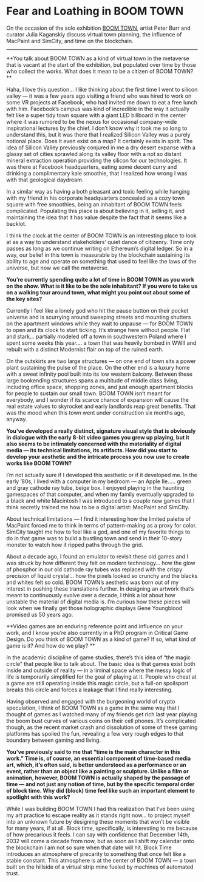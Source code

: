 # Fear and Loathing in BOOM TOWN

On the occasion of the solo exhibition [BOOM TOWN](https://feralfile.com/exhibitions/boom-town-frt), artist Peter Burr and curator Julia Kaganskiy discuss virtual town planning, the influence of MacPaint and SimCity, and time on the blockchain. 

---

**You talk about BOOM TOWN as a kind of virtual town in the metaverse that is vacant at the start of the exhibition, but populated over time by those who collect the works. What does it mean to be a citizen of BOOM TOWN? **

Haha, I love this question… I like thinking about the first time I went to silicon valley — it was a few years ago visiting a friend who was hired to work on some VR projects at Facebook, who had invited me down to eat a free lunch with him. Facebook’s campus was kind of incredible in the way it actually felt like a super tidy town square with a giant LED billboard in the center where it was rumored to be the nexus for occasional company-wide inspirational lectures by the chief. I don’t know why it took me so long to understand this, but it was there that I realized Silicon Valley was a purely notional place. Does it even exist on a map? It certainly exists in spirit. The idea of Silicon Valley previously conjured in me a dry desert expanse with a glassy set of cities sprawled along its valley floor with a not so distant mineral extraction operation providing the silicon for our technologies. It was there at Facebook headquarters, eating some decent curry and drinking a complimentary kale smoothie, that I realized how wrong I was with that geological daydream.

In a similar way as having a both pleasant and toxic feeling while hanging with my friend in his corporate headquarters concealed as a cozy town square with free smoothies, being an inhabitant of BOOM TOWN feels complicated. Populating this place is about believing in it, selling it, and maintaining the idea that it has value despite the fact that it seems like a backlot.

I think the clock at the center of BOOM TOWN is an interesting place to look at as a way to understand stakeholders’ quiet dance of citizenry. Time only passes as long as we continue writing on Ethereum’s digital ledger. So in a way, our belief in this town is measurable by the blockchain sustaining its ability to age and operate on something that used to feel like the laws of the universe, but now we call the metaverse.

**You’re currently spending quite a lot of time in BOOM TOWN as you work on the show. What is it like to be the sole inhabitant? If you were to take us on a walking tour around town, what might you point out about some of the key sites?**

Currently I feel like a lonely god who hit the pause button on their pocket universe and is scurrying around sweeping streets and mounting shutters on the apartment windows while they wait to unpause — for BOOM TOWN to open and its clock to start ticking.  It’s strange here without people. Flat and stark… partially modeled off a town in southwestern Poland where I spent some weeks this year…. a town that was heavily bombed in WWII and rebuilt with a distinct Modernist flair on top of the ruined earth. 

On the outskirts are two large structures — on one end of town sits a power plant sustaining the pulse of the place. On the other end is a luxury home with a sweet infinity pool built into its low western balcony. Between these large bookending structures spans a multitude of middle class living, including office space, shopping zones, and just enough apartment blocks for people to sustain our small town. BOOM TOWN isn’t meant for everybody, and I wonder if its scarce chance of expansion will cause the real estate values to skyrocket and early landlords reap great benefits. That was the mood when this town went under construction six months ago, anyway.

**You’ve developed a really distinct, signature visual style that is obviously in dialogue with the early 8-bit video games you grew up playing, but it also seems to be intimately concerned with the materiality of digital media — its technical limitations, its artifacts. How did you start to develop your aesthetic and the intricate process you now use to create works like BOOM TOWN?**

I’m not actually sure if I developed this aesthetic or if it developed me. In the early ’80s, I lived with a computer in my bedroom — an Apple IIe….. green and gray cathode ray tube, beige box. I enjoyed playing in the haunting gamespaces of that computer, and when my family eventually upgraded to a black and white Macintosh I was introduced to a couple new games that I think secretly trained me how to be a digital artist: MacPaint and SimCIty.

About technical limitations — I find it interesting how the limited palette of MacPaint forced me to think in terms of pattern-making as a proxy for color. SimCity taught me how to feel like a god, and one of my favorite things to do in that game was to build a bustling town and send in their 10-story monster to watch how it ripped paths through the grid.

About a decade ago, I found an emulator to revisit these old games and I was struck by how different they felt on modern technology… how the glow of phosphor in our old cathode ray tubes was replaced with the crispy precision of liquid crystal… how the pixels looked so crunchy and the blacks and whites felt so cold. BOOM TOWN’s aesthetic was born out of my interest in pushing these translations further. In designing an artwork that’s meant to continuously evolve over a decade, I think a lot about how unstable the material of digital media is. I’m curious how these pieces will look when we finally get those holographic displays Gene Youngblood promised us 50 years ago.

**Video games are an enduring reference point and influence on your work, and I know you’re also currently in a PhD program in Critical Game Design. Do you think of BOOM TOWN as a kind of game? If so, what kind of game is it? And how do we play? **

In the academic discipline of game studies, there’s this idea of “the magic circle” that people like to talk about. The basic idea is that games exist both inside and outside of reality — in a liminal space where the messy logic of life is temporarily simplified for the goal of playing at it. People who cheat at a game are still operating inside this magic circle, but a full-on spoilsport breaks this circle and forces a leakage that I find really interesting.

Having observed and engaged with the burgeoning world of crypto speculation, I think of BOOM TOWN as a game in the same way that I thought of games as I watched many of my friends get rich last year playing the boom bust curves of various coins on their cell phones. It’s complicated though, as the recent market crash and dissolution of some of these gaming platforms has spoiled the fun, revealing a few very rough edges to that boundary between gaming and living.

**You’ve previously said to me that “time is the main character in this work.” Time is, of course, an essential component of time-based media art, which, it’s often said, is better understood as a performance or an event, rather than an object like a painting or sculpture. Unlike a film or animation, however, BOOM TOWN is actually shaped by the passage of time — and not just any notion of time, but by the specific temporal order of block time. Why did (block) time feel like such an important element to spotlight with this work?**

While I was building BOOM TOWN I had this realization that I’ve been using my art practice to escape reality as it stands right now… to project myself into an unknown future by designing these moments that won’t be visible for many years, if at all. Block time, specifically, is interesting to me because of how precarious it feels. I can say with confidence that December 14th, 2032 will come a decade from now, but as soon as I shift my calendar onto the blockchain I am not so sure when that date will hit. Block Time introduces an atmosphere of precarity to something that once felt like a stable constant. This atmosphere is at the center of BOOM TOWN — a town built on the hillside of a virtual strip mine fueled by machines of automated trust.
